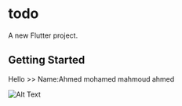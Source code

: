 # todo

A new Flutter project.

## Getting Started

Hello >>
Name:Ahmed mohamed mahmoud ahmed


![Alt Text](https://github.com/AhmedHammamVX/React-Native-simple-app/blob/master/preview.gif)
